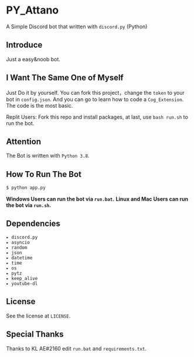 # PY_Attano
A Simple Discord bot that written with `discord.py` (Python)

## Introduce
Just a easy&noob bot.

## I Want The Same One of Myself 
Just Do it by yourself.
You can fork this project，change the `token` to your bot in `config.json`.
And you can go to learn how to code a `Cog_Extension`.
The code is the most basic.

Replit Users: Fork this repo and install packages, at last, use `bash run.sh` to run the bot.

## Attention
The Bot is written with `Python 3.8`.

## How To Run The Bot 
```cmd
$ python app.py
```
**Windows Users can run the bot via `run.bat`.**
**Linux and Mac Users can run the bot via `run.sh`.**
## Dependencies
```
▸ discord.py
▸ asyncio
▸ random
▸ json
▸ datetime
▸ time
▸ os
▸ pytz
▸ keep_alive
▸ youtube-dl
```
## License
See the license at `LICENSE`.

## Special Thanks
Thanks to KL AE#2160 edit `run.bat` and `requirements.txt`.